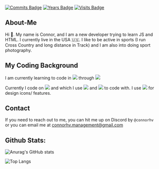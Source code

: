 <!DOCTYPE html>

[![Commits Badge](https://badges.pufler.dev/commits/monthly/connorhv)](https://badges.pufler.dev) 
[![Years Badge](https://badges.pufler.dev/years/connorhv)](https://badges.pufler.dev) 
[![Visits Badge](https://badges.pufler.dev/visits/connorhv/badge-it)](https://badges.pufler.dev)


## About-Me
Hi 👋. My name is Connor, and I am a new developer trying to learn JS and HTML. I currently live in the USA 🇺🇸. I like to be active in sports (I run Cross Country and long distance in Track) and I am also into doing sport photography.

## My Coding Background
I am currently learning to code in <img src="https://img.shields.io/badge/JavaScript-323330?style=for-the-badge&logo=javascript&logoColor=F7DF1E" /> through <img src="https://img.shields.io/badge/Codecademy-FFF0E5?style=for-the-badge&logo=codecademy&logoColor=303347" />

Currently I code on <img src="https://img.shields.io/badge/mac%20os-000000?style=for-the-badge&logo=apple&logoColor=white" /> and which I use <img src="https://img.shields.io/badge/VSCode-0078D4?style=for-the-badge&logo=visual%20studio%20code&logoColor=white" /> and <img src="https://img.shields.io/badge/MongoDB-4EA94B?style=for-the-badge&logo=mongodb&logoColor=white" /> to code with. I use <img src="https://img.shields.io/badge/Figma-F24E1E?style=for-the-badge&logo=figma&logoColor=white" /> for design icons/ features.

## Contact
If you need to reach out to me, you can hit me up on Discord by `@connorhv` or you can email me at <a href = "mailto: connorhv.management@gmail.com">connorhv.management@gmail.com</a>

## Github Stats:
![Anurag's GitHub stats](https://github-readme-stats.vercel.app/api?username=connorhv&show=reviews,discussions_started,discussions_answered,prs_merged,prs_merged_percentage&show_icons=true&theme=radical)

![Top Langs](https://github-readme-stats.vercel.app/api/top-langs/?username=connorhv&layout=compact)

